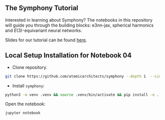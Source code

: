 ## The Symphony Tutorial

Interested in learning about Symphony?
The notebooks in this repository will guide you through the building blocks: e3nn-jax, spherical harmonics and $E(3)$-equivariant neural networks.

Slides for our tutorial can be found [here](https://docs.google.com/presentation/d/1a74RRHP_EZfErixEn8T3thUVTvEEg9aRp6Zvz-5UtWM/edit?usp=sharing).


## Local Setup Installation for Notebook 04

- Clone repository.
```bash
git clone https://github.com/atomicarchitects/symphony --depth 1  --single-branch tutorial
```

- Install `symphony`:
```bash
python3 -m venv .venv && source .venv/bin/activate && pip install -e .
```

Open the notebook:
```bash
jupyter notebook
```